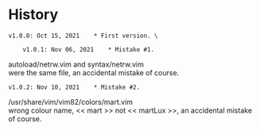 # History

	v1.0.0: Oct 15, 2021	* First version. \

        v1.0.1: Nov 06, 2021    * Mistake #1. 
autoload/netrw.vim and syntax/netrw.vim \
were the same file, an accidental mistake of course.

	v1.0.2: Nov 10, 2021	* Mistake #2.
/usr/share/vim/vim82/colors/mart.vim \
wrong colour name,  << mart >>  not  << martLux >>, an  accidental mistake of
course.
